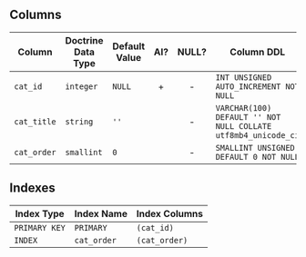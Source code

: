 ## Columns

| Column | Doctrine Data Type | Default Value | AI? | NULL? | Column DDL |
| ------ | ------------------ | ------------- | :-: | :---: | ---------- |
| `cat_id` | `integer` | `NULL` | + | - | `INT UNSIGNED AUTO_INCREMENT NOT NULL` |
| `cat_title` | `string` | `''` |  | - | `VARCHAR(100) DEFAULT '' NOT NULL COLLATE utf8mb4_unicode_ci` |
| `cat_order` | `smallint` | `0` |  | - | `SMALLINT UNSIGNED DEFAULT 0 NOT NULL` |

## Indexes

| Index Type | Index Name | Index Columns |
| ---------- | ---------- | ------------- |
| `PRIMARY KEY` | `PRIMARY` | `(cat_id)` |
| `INDEX` | `cat_order` | `(cat_order)` |
